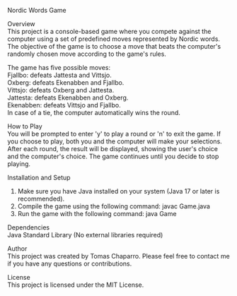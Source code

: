 Nordic Words Game

Overview\
This project is a console-based game where you compete against the computer using a set of predefined moves represented by Nordic words. The objective of the game is to choose a move that beats the computer's randomly chosen move according to the game's rules.

The game has five possible moves:\
Fjallbo: defeats Jattesta and Vittsjo.\
Oxberg: defeats Ekenabben and Fjallbo.\
Vittsjo: defeats Oxberg and Jattesta.\
Jattesta: defeats Ekenabben and Oxberg.\
Ekenabben: defeats Vittsjo and Fjallbo.\
In case of a tie, the computer automatically wins the round.

How to Play\
You will be prompted to enter 'y' to play a round or 'n' to exit the game.
If you choose to play, both you and the computer will make your selections.
After each round, the result will be displayed, showing the user's choice and the computer's choice.
The game continues until you decide to stop playing.

Installation and Setup
1. Make sure you have Java installed on your system (Java 17 or later is recommended).
2. Compile the game using the following command: javac Game.java
3. Run the game with the following command: java Game

Dependencies\
Java Standard Library (No external libraries required)

Author\
This project was created by Tomas Chaparro. Please feel free to contact me if you have any questions or contributions.

License\
This project is licensed under the MIT License.
